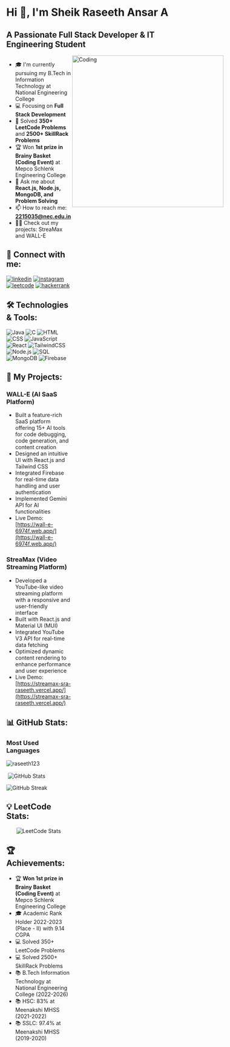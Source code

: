 # Hi 👋, I'm Sheik Raseeth Ansar A

## A Passionate Full Stack Developer & IT Engineering Student

<div style="display: flex;">
<div style="flex: 60%;">

- 🎓 I'm currently pursuing my B.Tech in Information Technology at National Engineering College
- 💻 Focusing on **Full Stack Development**
- 🧠 Solved **350+ LeetCode Problems** and **2500+ SkillRack Problems**
- 🏆 Won **1st prize in Brainy Basket (Coding Event)** at Mepco Schlenk Engineering College
- 🚀 Ask me about **React.js, Node.js, MongoDB, and Problem Solving**
- 📫 How to reach me: **2215035@nec.edu.in**
- 👨‍💻 Check out my projects: StreaMax and WALL-E

## 🔗 Connect with me:

[![linkedin](https://img.shields.io/badge/LinkedIn-0077B5?style=for-the-badge&logo=linkedin&logoColor=white)](https://linkedin.com/in/raseeth2004)
[![instagram](https://img.shields.io/badge/Instagram-E4405F?style=for-the-badge&logo=instagram&logoColor=white)](https://instagram.com/__r_a_s_e_e_t_h__)
[![leetcode](https://img.shields.io/badge/LeetCode-FFA116?style=for-the-badge&logo=leetcode&logoColor=white)](https://www.leetcode.com/Raseeth)
[![hackerrank](https://img.shields.io/badge/HackerRank-00EA64?style=for-the-badge&logo=hackerrank&logoColor=white)](https://www.hackerrank.com/h2215035)

## 🛠️ Technologies & Tools:

![Java](https://img.shields.io/badge/Java-ED8B00?style=for-the-badge&logo=openjdk&logoColor=white)
![C](https://img.shields.io/badge/C-00599C?style=for-the-badge&logo=c&logoColor=white)
![HTML](https://img.shields.io/badge/HTML5-E34F26?style=for-the-badge&logo=html5&logoColor=white)
![CSS](https://img.shields.io/badge/CSS3-1572B6?style=for-the-badge&logo=css3&logoColor=white)
![JavaScript](https://img.shields.io/badge/JavaScript-F7DF1E?style=for-the-badge&logo=javascript&logoColor=black)
![React](https://img.shields.io/badge/React-20232A?style=for-the-badge&logo=react&logoColor=61DAFB)
![TailwindCSS](https://img.shields.io/badge/Tailwind_CSS-38B2AC?style=for-the-badge&logo=tailwind-css&logoColor=white)
![Node.js](https://img.shields.io/badge/Node.js-43853D?style=for-the-badge&logo=node.js&logoColor=white)
![SQL](https://img.shields.io/badge/SQL-4479A1?style=for-the-badge&logo=mysql&logoColor=white)
![MongoDB](https://img.shields.io/badge/MongoDB-4EA94B?style=for-the-badge&logo=mongodb&logoColor=white)
![Firebase](https://img.shields.io/badge/Firebase-FFCA28?style=for-the-badge&logo=firebase&logoColor=black)

## 🚀 My Projects:

### WALL-E (AI SaaS Platform)
- Built a feature-rich SaaS platform offering 15+ AI tools for code debugging, code generation, and content creation
- Designed an intuitive UI with React.js and Tailwind CSS
- Integrated Firebase for real-time data handling and user authentication
- Implemented Gemini API for AI functionalities
- Live Demo: [https://wall-e-6974f.web.app/](https://wall-e-6974f.web.app/)

### StreaMax (Video Streaming Platform)
- Developed a YouTube-like video streaming platform with a responsive and user-friendly interface
- Built with React.js and Material UI (MUI)
- Integrated YouTube V3 API for real-time data fetching
- Optimized dynamic content rendering to enhance performance and user experience
- Live Demo: [https://streamax-sra-raseeth.vercel.app/](https://streamax-sra-raseeth.vercel.app/)

## 📊 GitHub Stats:

### Most Used Languages
<img src="https://github-readme-stats.vercel.app/api/top-langs?username=raseeth123&show_icons=true&locale=en&layout=compact&theme=tokyonight" alt="raseeth123" />

<p>&nbsp;<img align="center" src="https://github-readme-stats.vercel.app/api?username=raseeth123&show_icons=true&locale=en&theme=tokyonight" alt="GitHub Stats" /></p>

<p><img align="center" src="https://github-readme-streak-stats.herokuapp.com/?user=raseeth123&theme=tokyonight" alt="GitHub Streak" /></p>

## 💡 LeetCode Stats:
<p align="center">
  <img src="https://leetcard.jacoblin.cool/raseeth2593?theme=dark&font=monospace" alt="LeetCode Stats" />
</p>

## 🏆 Achievements:
- 🏆 **Won 1st prize in Brainy Basket (Coding Event)** at Mepco Schlenk Engineering College
- 🎓 Academic Rank Holder 2022-2023 (Place - II) with 9.14 CGPA
- 💻 Solved 350+ LeetCode Problems
- 💻 Solved 2500+ SkillRack Problems
- 📚 B.Tech Information Technology at National Engineering College (2022-2026)
- 📚 HSC: 83% at Meenakshi MHSS (2021-2022)
- 📚 SSLC: 97.4% at Meenakshi MHSS (2019-2020)
</div>

<div style="flex: 40%;">
<img align="right" alt="Coding" width="400" src="https://cdn.dribbble.com/users/1162077/screenshots/3848914/programmer.gif">
</div>
</div>
